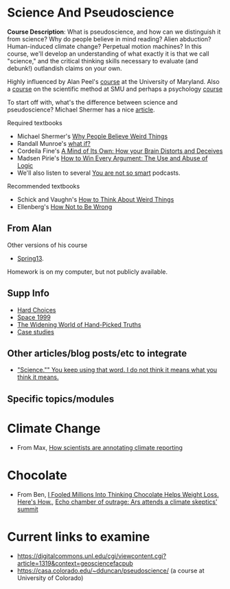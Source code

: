 Science And Pseudoscience
=======================

**Course Description**: What is pseudoscience, and how can we
distinguish it from science? Why do people believe in mind reading?
Alien abduction? Human-induced climate change? Perpetual motion
machines? In this course, we'll develop an understanding of what exactly it is
that we call "science," and the critical thinking skills necessary to
evaluate (and debunk!) outlandish claims on your own.

Highly influenced by Alan Peel's [course][APC] at the University of
Maryland. Also a [course][TSM] on the scientific method at SMU and
perhaps a psychology [course][PsychPseudo]

To start off with, what's the difference between science and
pseudoscience? Michael Shermer has a nice
[article](http://www.scientificamerican.com/article/what-is-pseudoscience/). 


Required textbooks

  * Michael Shermer's [Why People Believe Weird Things][WPBWT]
  * Randall Munroe's [what if?][whatif]
  * Cordeila Fine's [A Mind of Its Own: How your Brain Distorts and Deceives][AMoIO]
  * Madsen Pirie's
  [How to Win Every Argument: The Use and Abuse of Logic][HowToWin]
  * We'll also listen to several [You are not so smart][YNNS] podcasts.

Recommended textbooks

 * Schick and Vaughn's [How to Think About Weird Things][HowToThink]
 * Ellenberg's [How Not to Be Wrong][HowNotToBeWrong]

[YNNS]: http://youarenotsosmart.com/ "You are not so smart"

[APC]: http://www.astro.umd.edu/~peel/CPSD100/ "Alan Peel's Science and Pseudoscience Colloquium, Fall 2014"

[TSM]: http://www.physics.smu.edu/pseudo/ "SMU's The Scientific Method - Critical and Creative Thinking (Debunking Pseudoscience)"

[PsychPseudo]: http://thesciencebit.net/my-class-on-pseudoscience/ "Psychology, Science, & Pseudoscience"

[WPBWT]: http://www.michaelshermer.com/weird-things/ "Michael Shermer's Why People Believe Weird Things"

[whatif]: https://what-if.xkcd.com/ "Randal Munroe's what if?"

[AMoIO]: http://smile.www.amazon.com/Mind-Its-Own-Distorts-Deceives/dp/0393331636 "Cordelia Fine's A Mind of Its Own: How your Brain Distorts and Deceives"

[HowToWin]: http://www.amazon.com/EPZ-How-Win-Every-Argument/dp/0826498949 "EPZ How to Win Every Argument: The Use and Abuse of Logic"

[HowToThink]: http://www.amazon.com/How-Think-About-Weird-Things/dp/007353577X/ref=sr_1_2?ie=UTF8&qid=1429728270&sr=8-2&keywords=How+to+Think+about+Weird+Things "How to Think About Weird Things"

[HowNotToBeWrong]: http://www.amazon.com/How-Not-Be-Wrong-Mathematical/dp/1594205221 "How Not to Be Wrong: The Power of Mathematical Thinking"

## From Alan

Other versions of his course

 * [Spring13](http://earlham.edu/news/article/?id=29846&r=14619).

Homework is on my computer, but not publicly available.

## Supp Info

 * [Hard Choices](http://www.ted.com/talks/ruth_chang_how_to_make_hard_choices?language=en#t-423372)
 * [Space 1999](http://en.wikipedia.org/wiki/Space:_1999)
 * [The Widening World of Hand-Picked Truths](http://www.nytimes.com/2015/08/25/science/the-widening-world-of-hand-picked-truths.html?_r=0)
 * [Case studies](http://sciencecases.lib.buffalo.edu/cs/collection/author_list.asp?author_id=330)

## Other articles/blog posts/etc to integrate

 * ["Science."" You keep using that word. I do not think it means what you think it means.](https://www.sciencebasedmedicine.org/science-you-keep-using-that-word-i-do-not-think-it-means-what-you-think-it-means/)

## Specific topics/modules

# Climate Change

 * From Max, [How scientists are annotating climate reporting](http://www.cjr.org/analysis/feedback_loop.php)

# Chocolate

 * From Ben,
   [I Fooled Millions Into Thinking Chocolate Helps Weight Loss. Here's How.](http://io9.com/i-fooled-millions-into-thinking-chocolate-helps-weight-1707251800), [Echo chamber of outrage: Ars attends a climate skeptics’ summit](http://arstechnica.com/science/2015/07/i-rejoice-that-it-is-warm-ars-attends-a-climate-contrarian-conference/)

# Current links to examine

 * https://digitalcommons.unl.edu/cgi/viewcontent.cgi?article=1319&context=geosciencefacpub
 * https://casa.colorado.edu/~dduncan/pseudoscience/ (a course at University of Colorado)
